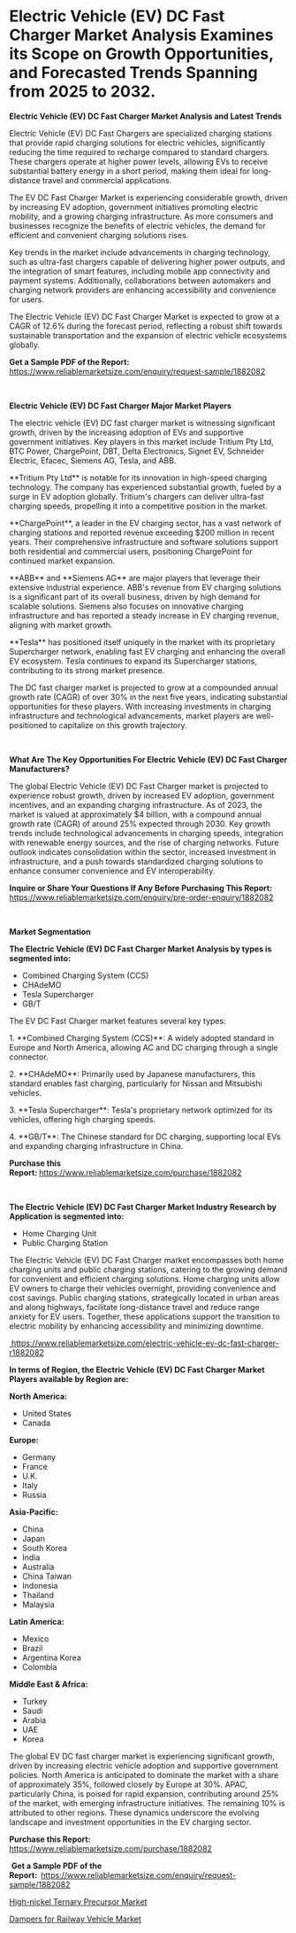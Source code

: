 <p><h1>Electric Vehicle (EV) DC Fast Charger Market Analysis Examines its Scope on Growth Opportunities, and Forecasted Trends Spanning from 2025 to 2032.</h1></p><p><strong>Electric Vehicle (EV) DC Fast Charger Market Analysis and Latest Trends</strong></p>
<p><p>Electric Vehicle (EV) DC Fast Chargers are specialized charging stations that provide rapid charging solutions for electric vehicles, significantly reducing the time required to recharge compared to standard chargers. These chargers operate at higher power levels, allowing EVs to receive substantial battery energy in a short period, making them ideal for long-distance travel and commercial applications. </p><p>The EV DC Fast Charger Market is experiencing considerable growth, driven by increasing EV adoption, government initiatives promoting electric mobility, and a growing charging infrastructure. As more consumers and businesses recognize the benefits of electric vehicles, the demand for efficient and convenient charging solutions rises. </p><p>Key trends in the market include advancements in charging technology, such as ultra-fast chargers capable of delivering higher power outputs, and the integration of smart features, including mobile app connectivity and payment systems. Additionally, collaborations between automakers and charging network providers are enhancing accessibility and convenience for users. </p><p>The Electric Vehicle (EV) DC Fast Charger Market is expected to grow at a CAGR of 12.6% during the forecast period, reflecting a robust shift towards sustainable transportation and the expansion of electric vehicle ecosystems globally.</p></p>
<p><strong>Get a Sample PDF of the Report:&nbsp;</strong> <a href="https://www.reliablemarketsize.com/enquiry/request-sample/1882082?utm_campaign=2095&utm_medium=2&utm_source=Github&utm_content=ia&utm_term=31032025&utm_id=electric-vehicle-ev-dc-fast-charger">https://www.reliablemarketsize.com/enquiry/request-sample/1882082</a></p>
<p>&nbsp;</p>
<p><strong>Electric Vehicle (EV) DC Fast Charger Major Market Players</strong></p>
<p><p>The electric vehicle (EV) DC fast charger market is witnessing significant growth, driven by the increasing adoption of EVs and supportive government initiatives. Key players in this market include Tritium Pty Ltd, BTC Power, ChargePoint, DBT, Delta Electronics, Signet EV, Schneider Electric, Efacec, Siemens AG, Tesla, and ABB.</p><p>**Tritium Pty Ltd** is notable for its innovation in high-speed charging technology. The company has experienced substantial growth, fueled by a surge in EV adoption globally. Tritium's chargers can deliver ultra-fast charging speeds, propelling it into a competitive position in the market.</p><p>**ChargePoint**, a leader in the EV charging sector, has a vast network of charging stations and reported revenue exceeding $200 million in recent years. Their comprehensive infrastructure and software solutions support both residential and commercial users, positioning ChargePoint for continued market expansion.</p><p>**ABB** and **Siemens AG** are major players that leverage their extensive industrial experience. ABB's revenue from EV charging solutions is a significant part of its overall business, driven by high demand for scalable solutions. Siemens also focuses on innovative charging infrastructure and has reported a steady increase in EV charging revenue, aligning with market growth.</p><p>**Tesla** has positioned itself uniquely in the market with its proprietary Supercharger network, enabling fast EV charging and enhancing the overall EV ecosystem. Tesla continues to expand its Supercharger stations, contributing to its strong market presence.</p><p>The DC fast charger market is projected to grow at a compounded annual growth rate (CAGR) of over 30% in the next five years, indicating substantial opportunities for these players. With increasing investments in charging infrastructure and technological advancements, market players are well-positioned to capitalize on this growth trajectory.</p></p>
<p>&nbsp;</p>
<p><strong>What Are The Key Opportunities For Electric Vehicle (EV) DC Fast Charger Manufacturers?</strong></p>
<p><p>The global Electric Vehicle (EV) DC Fast Charger market is projected to experience robust growth, driven by increased EV adoption, government incentives, and an expanding charging infrastructure. As of 2023, the market is valued at approximately $4 billion, with a compound annual growth rate (CAGR) of around 25% expected through 2030. Key growth trends include technological advancements in charging speeds, integration with renewable energy sources, and the rise of charging networks. Future outlook indicates consolidation within the sector, increased investment in infrastructure, and a push towards standardized charging solutions to enhance consumer convenience and EV interoperability.</p></p>
<p><strong>Inquire or Share Your Questions If Any Before Purchasing This Report:</strong> <a href="https://www.reliablemarketsize.com/enquiry/pre-order-enquiry/1882082?utm_campaign=2095&utm_medium=2&utm_source=Github&utm_content=ia&utm_term=31032025&utm_id=electric-vehicle-ev-dc-fast-charger">https://www.reliablemarketsize.com/enquiry/pre-order-enquiry/1882082</a></p>
<p>&nbsp;</p>
<p><strong>Market Segmentation</strong></p>
<p><strong>The Electric Vehicle (EV) DC Fast Charger Market Analysis by types is segmented into:</strong></p>
<p><ul><li>Combined Charging System (CCS)</li><li>CHAdeMO</li><li>Tesla Supercharger</li><li>GB/T</li></ul></p>
<p><p>The EV DC Fast Charger market features several key types: </p><p>1. **Combined Charging System (CCS)**: A widely adopted standard in Europe and North America, allowing AC and DC charging through a single connector. </p><p>2. **CHAdeMO**: Primarily used by Japanese manufacturers, this standard enables fast charging, particularly for Nissan and Mitsubishi vehicles. </p><p>3. **Tesla Supercharger**: Tesla's proprietary network optimized for its vehicles, offering high charging speeds. </p><p>4. **GB/T**: The Chinese standard for DC charging, supporting local EVs and expanding charging infrastructure in China.</p></p>
<p><strong>Purchase this Report:&nbsp;</strong><a href="https://www.reliablemarketsize.com/purchase/1882082?utm_campaign=2095&utm_medium=2&utm_source=Github&utm_content=ia&utm_term=31032025&utm_id=electric-vehicle-ev-dc-fast-charger">https://www.reliablemarketsize.com/purchase/1882082</a></p>
<p>&nbsp;</p>
<p><strong>The Electric Vehicle (EV) DC Fast Charger Market Industry Research by Application is segmented into:</strong></p>
<p><ul><li>Home Charging Unit</li><li>Public Charging Station</li></ul></p>
<p><p>The Electric Vehicle (EV) DC Fast Charger market encompasses both home charging units and public charging stations, catering to the growing demand for convenient and efficient charging solutions. Home charging units allow EV owners to charge their vehicles overnight, providing convenience and cost savings. Public charging stations, strategically located in urban areas and along highways, facilitate long-distance travel and reduce range anxiety for EV users. Together, these applications support the transition to electric mobility by enhancing accessibility and minimizing downtime.</p></p>
<p><a href="https://www.reliablemarketsize.com/electric-vehicle-ev-dc-fast-charger-r1882082?utm_campaign=2095&utm_medium=2&utm_source=Github&utm_content=ia&utm_term=31032025&utm_id=electric-vehicle-ev-dc-fast-charger">&nbsp;https://www.reliablemarketsize.com/electric-vehicle-ev-dc-fast-charger-r1882082</a></p>
<p><strong>In terms of Region, the Electric Vehicle (EV) DC Fast Charger Market Players available by Region are:</strong></p>
<p>
    <p> <strong> North America: </strong>
        <ul>
            <li>United States</li>
            <li>Canada</li>
        </ul>
        </p> 
    <p> <strong> Europe: </strong>
        <ul>
            <li>Germany</li>
            <li>France</li>
            <li>U.K.</li>
            <li>Italy</li>
            <li>Russia</li>
        </ul>
        </p> 
    <p> <strong> Asia-Pacific: </strong>
        <ul>
            <li>China</li>
            <li>Japan</li>
            <li>South Korea</li>
            <li>India</li>
            <li>Australia</li>
            <li>China Taiwan</li>
            <li>Indonesia</li>
            <li>Thailand</li>
            <li>Malaysia</li>
        </ul>
        </p> 
    <p> <strong> Latin America: </strong>
        <ul>
            <li>Mexico</li>
            <li>Brazil</li>
            <li>Argentina Korea</li>
            <li>Colombia</li>
        </ul>
        </p> 
    <p> <strong> Middle East & Africa: </strong>
        <ul>
            <li>Turkey</li>
            <li>Saudi</li>
            <li>Arabia</li>
            <li>UAE</li>
            <li>Korea</li>
        </ul>
    </p>
    </p>
<p><p>The global EV DC fast charger market is experiencing significant growth, driven by increasing electric vehicle adoption and supportive government policies. North America is anticipated to dominate the market with a share of approximately 35%, followed closely by Europe at 30%. APAC, particularly China, is poised for rapid expansion, contributing around 25% of the market, with emerging infrastructure initiatives. The remaining 10% is attributed to other regions. These dynamics underscore the evolving landscape and investment opportunities in the EV charging sector.</p></p>
<p><strong>Purchase this Report: </strong><a href="https://www.reliablemarketsize.com/purchase/1882082?utm_campaign=2095&utm_medium=2&utm_source=Github&utm_content=ia&utm_term=31032025&utm_id=electric-vehicle-ev-dc-fast-charger">https://www.reliablemarketsize.com/purchase/1882082</a></p>
<p>&nbsp;<strong>Get a Sample PDF of the Report:&nbsp;&nbsp;</strong><a href="https://www.reliablemarketsize.com/enquiry/request-sample/1882082?utm_campaign=2095&utm_medium=2&utm_source=Github&utm_content=ia&utm_term=31032025&utm_id=electric-vehicle-ev-dc-fast-charger">https://www.reliablemarketsize.com/enquiry/request-sample/1882082</a></p>
<p><strong></strong></p>
<p><p><a href="https://github.com/gulaimolin/Market-Research-Report-List-7/blob/main/high-nickel-ternary-precursor-market.md?utm_campaign=2095&utm_medium=2&utm_source=Github&utm_content=ia&utm_term=31032025&utm_id=electric-vehicle-ev-dc-fast-charger">High-nickel Ternary Precursor Market</a></p><p><a href="https://github.com/nicoletavirag/Market-Research-Report-List-5/blob/main/dampers-for-railway-vehicle-market.md?utm_campaign=2095&utm_medium=2&utm_source=Github&utm_content=ia&utm_term=31032025&utm_id=electric-vehicle-ev-dc-fast-charger">Dampers for Railway Vehicle Market</a></p></p>